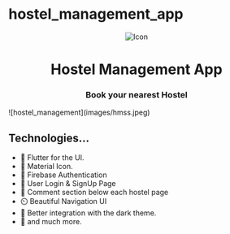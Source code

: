 # hostel_management_app
<div align="center">
  <span align="center"> <img width="80" height="80" class="center" src="https://pixlok.com/wp-content/uploads/2021/05/flutter-logo-768x768.jpg" alt="Icon"></span>
  <h1 align="center">Hostel Management App</h1>
  <h3 align="center">Book your nearest Hostel</h3>
</div>
![hostel_management](images/hmss.jpeg)

## Technologies...

- 🚀️ Flutter for the UI.
- 🏅️ Material Icon.
- 💪️ Firebase Authentication
- 📅️ User Login & SignUp Page
- 💎️ Comment section below each hostel page
- ⏲️ Beautiful Navigation UI
- 🌙️ Better integration with the dark theme.
- 🎉️ and much more.
